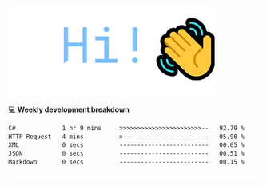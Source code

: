 ![Hi!](assets/images/hi.png)

💻 **Weekly development breakdown**
<!--START_SECTION:waka-->

```txt
C#             1 hr 9 mins     >>>>>>>>>>>>>>>>>>>>>>>--   92.79 %
HTTP Request   4 mins          >------------------------   05.90 %
XML            0 secs          -------------------------   00.65 %
JSON           0 secs          -------------------------   00.51 %
Markdown       0 secs          -------------------------   00.15 %
```

<!--END_SECTION:waka-->

![footer](assets/images/footer.png)
